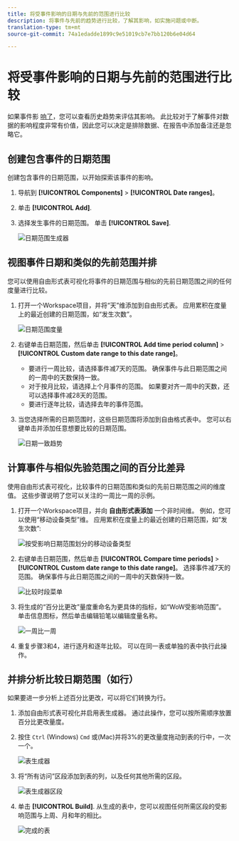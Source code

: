 ```yaml
---
title: 将受事件影响的日期与先前的范围进行比较
description: 将事件与先前的趋势进行比较，了解其影响，如实施问题或中断。
translation-type: tm+mt
source-git-commit: 74a1edadde1899c9e51019cb7e7bb120b6e04d64

---
```



# 将受事件影响的日期与先前的范围进行比较

如果事件影 [响了](overview.md)，您可以查看历史趋势来评估其影响。 此比较对于了解事件对数据的影响程度非常有价值，因此您可以决定是排除数据、在报告中添加备注还是忽略它。

## 创建包含事件的日期范围

创建包含事件的日期范围，以开始探索该事件的影响。

1. 导航到 **[!UICONTROL Components]** > **[!UICONTROL Date ranges]**。
2. 单击 **[!UICONTROL Add]**.
3. 选择发生事件的日期范围。 单击 **[!UICONTROL Save]**.

   ![日期范围生成器](assets/date_range_builder.png)

## 视图事件日期和类似的先前范围并排

您可以使用自由形式表可视化将事件的日期范围与相似的先前日期范围之间的任何度量进行比较。

1. 打开一个Workspace项目，并将“天”维添加到自由形式表。 应用累积在度量上的最近创建的日期范围，如“发生次数”。

   ![日期范围度量](assets/date_range_metric.png)

2. 右键单击日期范围，然后单击 **[!UICONTROL Add time period column]** > **[!UICONTROL Custom date range to this date range]**。
   * 要进行一周比较，请选择事件减7天的范围。 确保事件与此日期范围之间的一周中的天数保持一致。
   * 对于按月比较，请选择上个月事件的范围。 如果要对齐一周中的天数，还可以选择事件减28天的范围。
   * 要进行逐年比较，请选择去年的事件范围。
3. 当您选择所需的日期范围时，这些日期范围将添加到自由格式表中。 您可以右键单击并添加任意想要比较的日期范围。

   ![日期一致趋势](assets/date_aligned_trends.png)

## 计算事件与相似先验范围之间的百分比差异

使用自由形式表可视化，比较事件的日期范围和类似的先前日期范围之间的维度值。 这些步骤说明了您可以关注的一周比一周的示例。

1. 打开一个Workspace项目，并向 **自由形式表添加** 一个非时间维。 例如，您可以使用“移动设备类型”维。 应用累积在度量上的最近创建的日期范围，如“发生次数”:

   ![按受影响日期范围划分的移动设备类型](assets/mobile_device_type.png)

2. 右键单击日期范围，然后单击 **[!UICONTROL Compare time periods]** > **[!UICONTROL Custom date range to this date range]**。 选择事件减7天的范围。 确保事件与此日期范围之间的一周中的天数保持一致。

   ![比较时段菜单](assets/compare_time_custom.png)

3. 将生成的“百分比更改”量度重命名为更具体的指标，如“WoW受影响范围”。 单击信息图标，然后单击编辑铅笔以编辑度量名称。

   ![一周比一周](assets/wow_affected_range.png)

4. 重复步骤3和4，进行逐月和逐年比较。 可以在同一表或单独的表中执行此操作。

## 并排分析比较日期范围（如行）

如果要进一步分析上述百分比更改，可以将它们转换为行。

1. 添加自由形式表可视化并启用表生成器。 通过此操作，您可以按所需顺序放置百分比更改量度。
2. 按住 `Ctrl` (Windows) `Cmd` 或(Mac)并将3%的更改量度拖动到表的行中，一次一个。

   ![表生成器](assets/table_builder.png)

3. 将“所有访问”区段添加到表的列，以及任何其他所需的区段。

   ![表生成器区段](assets/table_builder_segments.png)

4. 单击 **[!UICONTROL Build]**. 从生成的表中，您可以视图任何所需区段的受影响范围与上周、月和年的相比。

   ![完成的表](assets/table_builder_finished.png)
